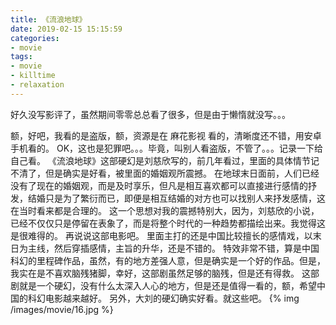 ```yaml
---
title: 《流浪地球》
date: 2019-02-15 15:15:59
categories:
- movie
tags:
- movie
- killtime
- relaxation
---
```

好久没写影评了，虽然期间零零总总看了很多，但是由于懒惰就没写。。。
<!-- more -->
额，好吧，我看的是盗版，额，资源是在 麻花影视 看的，清晰度还不错，用安卓手机看的。
OK，这也是犯罪吧。。。毕竟，叫别人看盗版，不管了。。。记录一下给自己看。
《流浪地球》这部硬幻是刘慈欣写的，前几年看过，里面的具体情节记不清了，但是确实是好看，被里面的婚姻观所震撼。
在地球末日面前，人们已经没有了现在的婚姻观，而是及时享乐，但凡是相互喜欢都可以直接进行感情的抒发，结婚只是为了繁衍而已，即便是相互结婚的对方也可以找别人来抒发感情，这在当时看来都是合理的。
这一个思想对我的震撼特别大，因为，刘慈欣的小说，已经不仅仅只是停留在表象了，而是将整个时代的一种趋势都描绘出来。我觉得这是很难得的。
再说说这部电影吧。
里面主打的还是中国比较擅长的感情戏，以末日为主线，然后穿插感情，主旨的升华，还是不错的。
特效非常不错，算是中国科幻的里程碑作品，虽然，有的地方差强人意，但是确实是一个好的作品。但是，我实在是不喜欢脑残猪脚，幸好，这部剧虽然足够的脑残，但是还有得救。
这部剧就是一个硬幻，没有什么太深入人心的地方，但是还是值得一看的，额，希望中国的科幻电影越来越好。
另外，大刘的硬幻确实好看。就这些吧。
{% img /images/movie/16.jpg %}










